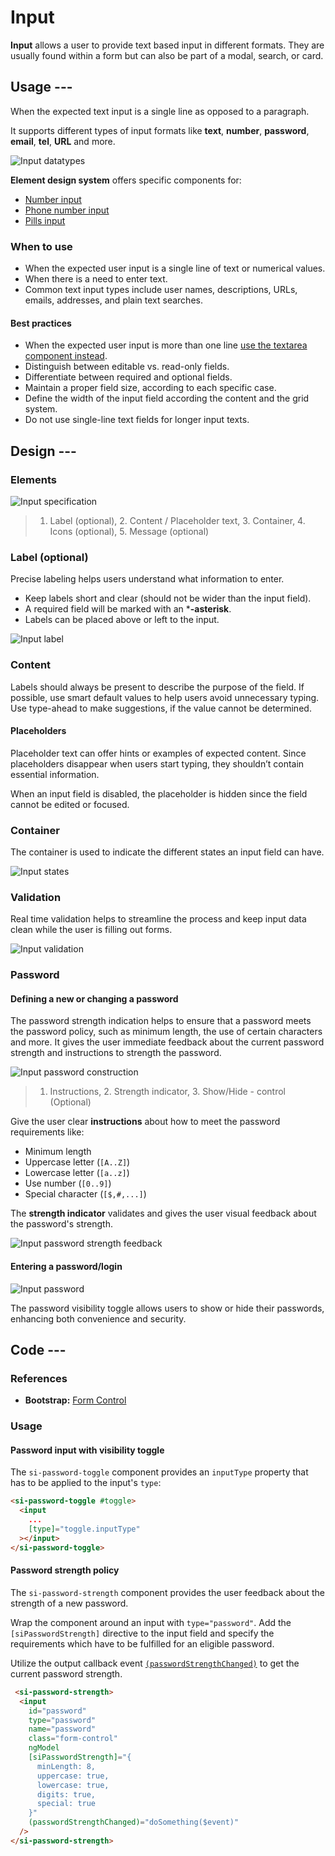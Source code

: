 # Input

**Input** allows a user to provide text based input in different formats. They are usually found within a form but can also be part of a modal, search, or card.

## Usage ---

When the expected text input is a single line as opposed to a paragraph.

It supports different types of input formats like **text**, **number**, **password**, **email**, **tel**, **URL** and more.

![Input datatypes](images/input-usage-datatypes.png)

**Element design system** offers specific components for:

- [Number input](number-input.md)
- [Phone number input](phone-number-input.md)
- [Pills input](pills-input.md)

### When to use

- When the expected user input is a single line of text or numerical values.
- When there is a need to enter text.
- Common text input types include user names, descriptions, URLs, emails, addresses, and plain text searches.

#### Best practices

- When the expected user input is more than one line [use the textarea component instead](text-area.md).
- Distinguish between editable vs. read-only fields.
- Differentiate between required and optional fields.
- Maintain a proper field size, according to each specific case.
- Define the width of the input field according the content and the grid system.
- Do not use single-line text fields for longer input texts.

## Design ---

### Elements

![Input specification](images/input-usage-construction.png)

> 1. Label (optional), 2. Content / Placeholder text, 3. Container, 4. Icons (optional), 5. Message (optional)

### Label (optional)

Precise labeling helps users understand what information to enter.

- Keep labels short and clear (should not be wider than the input field).
- A required field will be marked with an ***-asterisk**.
- Labels can be placed above or left to the input.

![Input label](images/input-usage-label.png)

### Content

Labels should always be present to describe the purpose of the field.
If possible, use smart default values to help users avoid unnecessary typing.
Use type-ahead to make suggestions, if the value cannot be determined.

#### Placeholders

Placeholder text can offer hints or examples of expected content.
Since placeholders disappear when users start typing, they shouldn’t contain essential information.

When an input field is disabled, the placeholder is hidden since the field cannot be edited or focused.

### Container

The container is used to indicate the different states an input field can have.

![Input states](images/input-usage-states.png)

### Validation

Real time validation helps to streamline the process and keep input data clean while the user is filling out forms.

![Input validation](images/input-usage-validation.png)

### Password

#### Defining a new or changing a password

The password strength indication helps to ensure that a password meets the password policy, such as minimum length, the use of certain characters and more.
It gives the user immediate feedback about the current password strength and instructions to strength the password.

![Input password construction](images/input-password-construction.png)

> 1. Instructions, 2. Strength indicator, 3. Show/Hide - control (Optional)

Give the user clear **instructions** about how to meet the password requirements
like:

- Minimum length
- Uppercase letter (`[A..Z]`)
- Lowercase letter (`[a..z]`)
- Use number (`[0..9]`)
- Special character (`[$,#,...]`)

The **strength indicator** validates and gives the user visual feedback about the password's strength.

![Input password strength feedback](images/input-password-strength-feedback.png)

#### Entering a password/login

![Input password](images/input-password-enter.png)

The password visibility toggle allows users to show or hide their passwords, enhancing both convenience and security.

## Code ---

### References

- **Bootstrap:** [Form Control](https://getbootstrap.com/docs/5.1/forms/form-control/)

### Usage

<si-docs-component example="input-fields/single-line" height="220"></si-docs-component>

#### Password input with visibility toggle

The `si-password-toggle` component provides an `inputType` property that has to be applied
to the input's `type`:

```html
<si-password-toggle #toggle>
  <input
    ...
    [type]="toggle.inputType"
  ></input>
</si-password-toggle>
```

#### Password strength policy

The `si-password-strength` component provides the user feedback about the strength of a new password.

Wrap the component around an input with `type="password"`. Add the `[siPasswordStrength]` directive
to the input field and specify the requirements which have to be fulfilled for an eligible password.

Utilize the output callback event [`(passwordStrengthChanged)`](./input.md#SiPasswordStrengthDirective_o) to get the current password strength.

```html
 <si-password-strength>
  <input
    id="password"
    type="password"
    name="password"
    class="form-control"
    ngModel
    [siPasswordStrength]="{
      minLength: 8,
      uppercase: true,
      lowercase: true,
      digits: true,
      special: true
    }"
    (passwordStrengthChanged)="doSomething($event)"
  />
</si-password-strength>
```

<si-docs-component example="input-fields/password" height="220"></si-docs-component>

<si-docs-api component="SiPasswordToggleComponent"></si-docs-api>
<si-docs-api component="SiPasswordStrengthComponent"></si-docs-api>
<si-docs-api directive="SiPasswordStrengthDirective"></si-docs-api>

<si-docs-types></si-docs-types>
